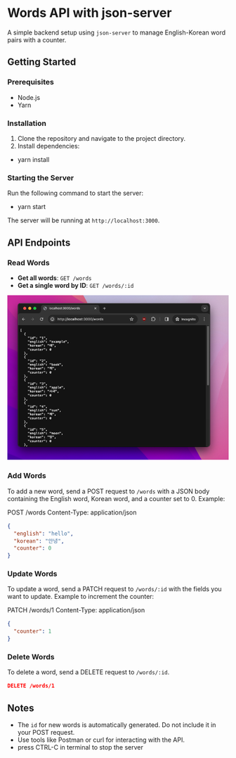 # Words API with json-server

A simple backend setup using `json-server` to manage English-Korean word pairs with a counter.

## Getting Started

### Prerequisites

- Node.js
- Yarn

### Installation

1. Clone the repository and navigate to the project directory.
2. Install dependencies:

- yarn install

### Starting the Server

Run the following command to start the server:

- yarn start

The server will be running at `http://localhost:3000`.


## API Endpoints

### Read Words

- **Get all words**: `GET /words`
- **Get a single word by ID**: `GET /words/:id`

![alt text](image.png)

### Add Words

To add a new word, send a POST request to `/words` with a JSON body containing the English word, Korean word, and a counter set to 0. Example:

POST /words
Content-Type: application/json

```json
{
  "english": "hello",
  "korean": "안녕",
  "counter": 0
}
```

### Update Words

To update a word, send a PATCH request to `/words/:id` with the fields you want to update. Example to increment the counter:

PATCH /words/1
Content-Type: application/json
```json
{
  "counter": 1
}
```


### Delete Words

To delete a word, send a DELETE request to `/words/:id`.

```json
DELETE /words/1
```


## Notes

- The `id` for new words is automatically generated. Do not include it in your POST request.
- Use tools like Postman or curl for interacting with the API.
- press CTRL-C in terminal to stop the server
